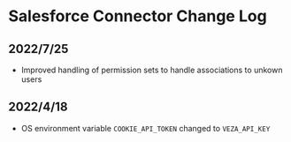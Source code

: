 # Salesforce Connector Change Log

## 2022/7/25
* Improved handling of permission sets to handle associations to unkown users

## 2022/4/18
* OS environment variable `COOKIE_API_TOKEN` changed to `VEZA_API_KEY`
